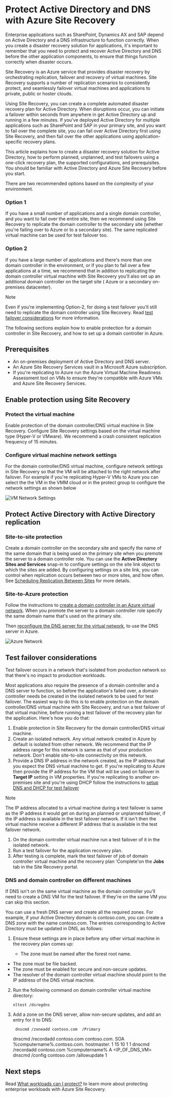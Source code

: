 <properties
    pageTitle="Protect Active Directory and DNS with Azure Site Recovery | Microsoft Azure" 
    description="This article describes how to implement a disaster recovery solution for Active Directory using Azure Site Recovery." 
    services="site-recovery" 
    documentationCenter="" 
    authors="prateek9us" 
    manager="abhiag" 
    editor=""/>

<tags 
    ms.service="site-recovery" 
    ms.devlang="na"
    ms.topic="article"
    ms.tgt_pltfrm="na"
    ms.workload="storage-backup-recovery" 
    ms.date="12/14/2015" 
    ms.author="pratshar"/>

# Protect Active Directory and DNS with Azure Site Recovery
Enterprise applications such as SharePoint, Dynamics AX and SAP depend on Active Directory and a DNS infrastructure to function correctly. When you create a disaster recovery solution for applications, it's important to remember that you need to protect and recover Active Directory and DNS before the other application components, to ensure that things function correctly when disaster occurs. 

Site Recovery is an Azure service that provides disaster recovery by orchestrating replication, failover and recovery of virtual machines. Site Recovery supports a number of replication scenarios to consistently protect, and seamlessly failover virtual machines and applications to private, public or hoster clouds. 

Using Site Recovery, you can create a complete automated disaster recovery plan for Active Directory. When disruptions occur, you can initiate a failover within seconds from anywhere in get Active Directory up and running in a few minutes. If you've deployed Active Directory for multiple applications such as SharePoint and SAP in your primary site, and you want to fail over the complete site, you can fail over Active Directory first using Site Recovery, and then fail over the other applications using application-specific recovery plans.

This article explains how to create a disaster recovery solution for Active Directory, how to perform planned, unplanned, and test failovers using a one-click recovery plan, the supported configurations, and prerequisites.  You should be familiar with Active Directory and Azure Site Recovery before you start.

There are two recommended options based on the complexity of your environment.

### Option 1
If you have a small number of applications and a single domain controller, and you want to fail over the entire site, then we recommend using Site Recovery to replicate the domain controller to  the secondary site (whether you're failing over to Azure or to a secondary site). The same replicated virtual machine can be used for test failover too.

### Option 2
If you have a large number of applications and there's more than one domain controller in the environment, or if you plan to fail over a few applications at a time, we recommend that in addition to replicating the domain controller virtual machine with Site Recovery you'll also set up an additional domain controller on the target site ( Azure or a secondary on-premises datacenter). 

> [!NOTE]
> Even if you're implementing Option-2, for doing a test failover you'll still need to replicate the domain controller using Site Recovery. Read [test failover considerations](#considerations-for-test-failover.md) for more information. 
> 
> 
The following sections explain how to enable protection for a domain controller in Site Recovery, and how to set up a domain controller in Azure. 

## Prerequisites
* An on-premises deployment of Active Directory and DNS server.
* An Azure Site Recovery Services vault in a Microsoft Azure subscription. 
* If you're replicating to Azure run the Azure Virtual Machine Readiness Assessment tool on VMs to ensure they're compatible with Azure VMs and Azure Site Recovery Services.

## Enable protection using Site Recovery
### Protect the virtual machine
Enable protection of the domain controller/DNS virtual machine in Site Recovery. Configure Site Recovery settings based on the virtual machine type (Hyper-V or VMware). We recommend a crash consistent replication frequency of 15 minutes.

### Configure virtual machine network settings
For the domain controller/DNS virtual machine, configure network settings in Site Recovery so that the VM will be attached to the right network after failover. For example if you're replicating Hyper-V VMs to Azure you can select the the VM in the VMM cloud or in the protect group to configure the network settings as shown below

![VM Network Settings](./media/site-recovery-active-directory/VM-Network-Settings.png)

## Protect Active Directory with Active Directory replication
### Site-to-site protection
Create a domain controller on the secondary site and specify the name of the same domain that is being used on the primary site when you premote the server to a domain controller role. You can use the **Active Directory Sites and Services** snap-in to configure settings on the site link object to which the sites are added. By configuring settings on a site link, you can control when replication occurs between two or more sites, and how often. See [Scheduling Replication Between Sites](https://technet.microsoft.com/library/cc731862.aspx) for more details.

### Site-to-Azure protection
Follow the instructions to [create a domain controller in an Azure virtual network](../virtual-network/virtual-networks-install-replica-active-directory-domain-controller.md). When you  promote the server to a domain controller role specify the same domain name that's used on the primary site.

Then [reconfigure the DNS server for the virtual network](../virtual-network/virtual-networks-install-replica-active-directory-domain-controller.md#reconfigure-dns-server-for-the-virtual-network), to use the DNS server in Azure.

![Azure Network](./media/site-recovery-active-directory/azure-network.png)

## Test failover considerations
Test failover occurs in a network that's isolated from production network so that there's no impact to production workloads. 

Most applications also require the presence of a domain controller and a DNS server to function, so before the application's failed over, a domain controller needs be created in the isolated network to be used for test failover. The easiest way to do this is to enable protection on the domain controller/DNS virtual machine with Site Recovery, and run a test failover of that virtual machine, before running a test failover of the recovery plan for the application. Here's how you do that:

1. Enable protection in Site Recovery for the domain controller/DNS virtual machine.
2. Create an isolated network. Any virtual network created in Azure by default is isolated from other network. We recommend that the IP address range for this network is same as that of your production network. Don't enable site-to-site connectivity on this network.
3. Provide a DNS IP  address in the network created,  as the IP address that you expect the DNS virtual machine to get. If you're replicating to Azure then provide the IP address for the VM that will be used on failover in **Target IP** setting in VM properties. If you're replicating to another on-premises site and you're using DHCP follow the instructions to [setup DNS and DHCP for test failover](site-recovery-failover.md#prepare-dhcp) 

> [!NOTE]
> The IP address allocated to a virtual machine during a test failover is same as the IP address it would get on during an planned or unplanned failover, if the IP address is available in the test failover network. If it isn't then the virtual machine  receive a different IP address that is available in the test failover network. 
> 
> 
1. On the domain controller virtual machine run a test failover of it in the isolated network. 
2. Run a test failover for the application recovery plan.
3. After testing is complete, mark the test failover of job of domain controller virtual machine and the recovery plan 'Complete'on the **Jobs** tab in the Site Recovery portal. 

### DNS and domain controller on different machines
If DNS isn't on the same virtual machine as the domain controller you’ll need to create a DNS VM for the test failover. If they're on the same VM you can skip this section. 

You can use a fresh DNS server and create all the required zones. For example, if your Active Directory domain is contoso.com, you can create a DNS zone with the name contoso.com. The entries corresponding to Active Directory must be updated in DNS, as follows:

1. Ensure these settings are in place before any other virtual machine in the recovery plan comes up:

   * The zone must be named after the forest root name.
* The zone must be file backed.
* The zone must be enabled for secure and non-secure updates.
* The resolver of the domain controller virtual machine should point to the IP address of the DNS virtual machine.

2. Run the following command on domain controller virtual machine directory:

    `nltest /dsregdns`

3. Add a zone on the DNS server, allow non-secure updates, and add an entry for it to DNS:

        dnscmd /zoneadd contoso.com  /Primary 
     dnscmd /recordadd contoso.com  contoso.com. SOA %computername%.contoso.com. hostmaster. 1 15 10 1 1 
     dnscmd /recordadd contoso.com %computername%  A <IP_OF_DNS_VM> 
     dnscmd /config contoso.com /allowupdate 1



## Next steps
Read [What workloads can I protect?](../site-recovery/site-recovery-workload.md) to learn more about protecting enterprise workloads with Azure Site Recovery.

